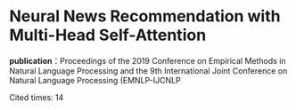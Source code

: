 # Neural News Recommendation with Multi-Head Self-Attention

**publication**：Proceedings of the 2019 Conference on Empirical Methods in Natural Language Processing and the 9th International Joint Conference on Natural Language Processing (EMNLP-IJCNLP

Cited times: 14







